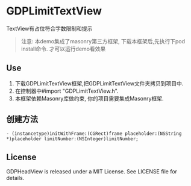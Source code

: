 # GDPLimitTextView

TextView有占位符合字数限制和提示

> 注意: 本demo集成了masonry第三方框架, 下载本框架后,先执行下pod install命令. 才可以运行demo看效果

## Use
1. 下载GDPLimitTextView框架,把GDPLimitTextView文件夹拷贝到项目中. 
2. 在控制器中#import "GDPLimitTextView.h".
3. 本框架依赖Masonry库做约束, 你的项目需要集成Masonry框架.

## 创建方法
```
- (instancetype)initWithFrame:(CGRect)frame placeholder:(NSString *)placeholder limitNumber:(NSInteger)limitNumber;
```

## License

GDPHeadView is released under a MIT License. See LICENSE file for details.


